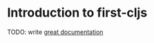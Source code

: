 # Introduction to first-cljs

TODO: write [great documentation](http://jacobian.org/writing/what-to-write/)
